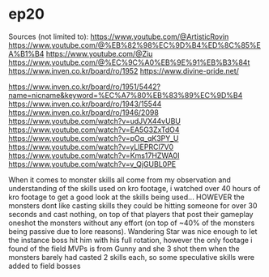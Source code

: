 # ep20

Sources (not limited to):
https://www.youtube.com/@ArtisticRovin
https://www.youtube.com/@%EB%82%98%EC%9D%B4%ED%8C%85%EA%B1%B4
https://www.youtube.com/@Ziu
https://www.youtube.com/@%EC%9C%A0%EB%9E%91%EB%B3%84t
https://www.inven.co.kr/board/ro/1952
https://www.divine-pride.net/


https://www.inven.co.kr/board/ro/1951/5442?name=nicname&keyword=%EC%A7%80%EB%83%89%EC%9D%B4
https://www.inven.co.kr/board/ro/1943/15544
https://www.inven.co.kr/board/ro/1946/2098
https://www.youtube.com/watch?v=udJVX44vUBU
https://www.youtube.com/watch?v=EA5G3ZxTdO4
https://www.youtube.com/watch?v=pOq_qK3PY_U
https://www.youtube.com/watch?v=yLIEPRCl7V0
https://www.youtube.com/watch?v=Kms17HZWA0I
https://www.youtube.com/watch?v=v_QjGUBL0PE

When it comes to monster skills all come from my observation and understanding of the skills used on kro footage, i watched over 40 hours of kro footage to get a good look at the skills being used... HOWEVER the monsters dont like casting skills they could be hitting someone for over 30 seconds and cast nothing, on top of that players that post their gameplay oneshot the monsters without any effort (on top of ~40% of the monsters being passive due to lore reasons). Wandering Star was nice enough to let the instance boss hit him with his full rotation, however the only footage i found of the field MVPs is from Gunny and she 3 shot them when the monsters barely had casted 2 skills each, so some speculative skills were added to field bosses
